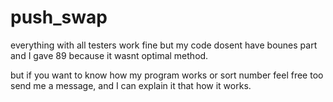 # push_swap

everything with all testers work fine but my code dosent have bounes part and I gave 89 because it wasnt optimal method.

but if you want to know how my program works or sort number feel free too send me a message, and I can explain it that how it works. 